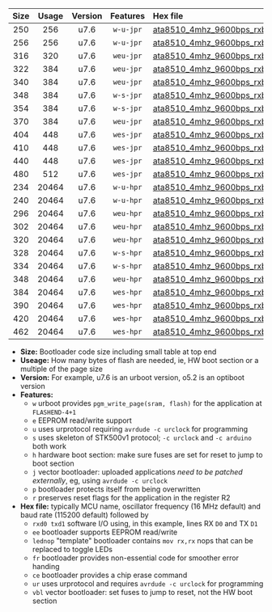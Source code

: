 |Size|Usage|Version|Features|Hex file|
|:-:|:-:|:-:|:-:|:--|
|250|256|u7.6|`w-u-jpr`|[ata8510_4mhz_9600bps_rxb0_txb1_ur_vbl.hex](https://raw.githubusercontent.com/stefanrueger/urboot/main/ata8510_4mhz_9600bps_rxb0_txb1_ur_vbl.hex)|
|256|256|u7.6|`w-u-jpr`|[ata8510_4mhz_9600bps_rxb0_txb1_lednop_ur_vbl.hex](https://raw.githubusercontent.com/stefanrueger/urboot/main/ata8510_4mhz_9600bps_rxb0_txb1_lednop_ur_vbl.hex)|
|316|320|u7.6|`weu-jpr`|[ata8510_4mhz_9600bps_rxb0_txb1_ee_ur_vbl.hex](https://raw.githubusercontent.com/stefanrueger/urboot/main/ata8510_4mhz_9600bps_rxb0_txb1_ee_ur_vbl.hex)|
|322|384|u7.6|`weu-jpr`|[ata8510_4mhz_9600bps_rxb0_txb1_ee_lednop_ur_vbl.hex](https://raw.githubusercontent.com/stefanrueger/urboot/main/ata8510_4mhz_9600bps_rxb0_txb1_ee_lednop_ur_vbl.hex)|
|340|384|u7.6|`weu-jpr`|[ata8510_4mhz_9600bps_rxb0_txb1_ee_lednop_fr_ur_vbl.hex](https://raw.githubusercontent.com/stefanrueger/urboot/main/ata8510_4mhz_9600bps_rxb0_txb1_ee_lednop_fr_ur_vbl.hex)|
|348|384|u7.6|`w-s-jpr`|[ata8510_4mhz_9600bps_rxb0_txb1_vbl.hex](https://raw.githubusercontent.com/stefanrueger/urboot/main/ata8510_4mhz_9600bps_rxb0_txb1_vbl.hex)|
|354|384|u7.6|`w-s-jpr`|[ata8510_4mhz_9600bps_rxb0_txb1_lednop_vbl.hex](https://raw.githubusercontent.com/stefanrueger/urboot/main/ata8510_4mhz_9600bps_rxb0_txb1_lednop_vbl.hex)|
|370|384|u7.6|`weu-jpr`|[ata8510_4mhz_9600bps_rxb0_txb1_ee_lednop_fr_ce_ur_vbl.hex](https://raw.githubusercontent.com/stefanrueger/urboot/main/ata8510_4mhz_9600bps_rxb0_txb1_ee_lednop_fr_ce_ur_vbl.hex)|
|404|448|u7.6|`wes-jpr`|[ata8510_4mhz_9600bps_rxb0_txb1_ee_vbl.hex](https://raw.githubusercontent.com/stefanrueger/urboot/main/ata8510_4mhz_9600bps_rxb0_txb1_ee_vbl.hex)|
|410|448|u7.6|`wes-jpr`|[ata8510_4mhz_9600bps_rxb0_txb1_ee_lednop_vbl.hex](https://raw.githubusercontent.com/stefanrueger/urboot/main/ata8510_4mhz_9600bps_rxb0_txb1_ee_lednop_vbl.hex)|
|440|448|u7.6|`wes-jpr`|[ata8510_4mhz_9600bps_rxb0_txb1_ee_lednop_fr_vbl.hex](https://raw.githubusercontent.com/stefanrueger/urboot/main/ata8510_4mhz_9600bps_rxb0_txb1_ee_lednop_fr_vbl.hex)|
|480|512|u7.6|`wes-jpr`|[ata8510_4mhz_9600bps_rxb0_txb1_ee_lednop_fr_ce_vbl.hex](https://raw.githubusercontent.com/stefanrueger/urboot/main/ata8510_4mhz_9600bps_rxb0_txb1_ee_lednop_fr_ce_vbl.hex)|
|234|20464|u7.6|`w-u-hpr`|[ata8510_4mhz_9600bps_rxb0_txb1_ur.hex](https://raw.githubusercontent.com/stefanrueger/urboot/main/ata8510_4mhz_9600bps_rxb0_txb1_ur.hex)|
|240|20464|u7.6|`w-u-hpr`|[ata8510_4mhz_9600bps_rxb0_txb1_lednop_ur.hex](https://raw.githubusercontent.com/stefanrueger/urboot/main/ata8510_4mhz_9600bps_rxb0_txb1_lednop_ur.hex)|
|296|20464|u7.6|`weu-hpr`|[ata8510_4mhz_9600bps_rxb0_txb1_ee_ur.hex](https://raw.githubusercontent.com/stefanrueger/urboot/main/ata8510_4mhz_9600bps_rxb0_txb1_ee_ur.hex)|
|302|20464|u7.6|`weu-hpr`|[ata8510_4mhz_9600bps_rxb0_txb1_ee_lednop_ur.hex](https://raw.githubusercontent.com/stefanrueger/urboot/main/ata8510_4mhz_9600bps_rxb0_txb1_ee_lednop_ur.hex)|
|320|20464|u7.6|`weu-hpr`|[ata8510_4mhz_9600bps_rxb0_txb1_ee_lednop_fr_ur.hex](https://raw.githubusercontent.com/stefanrueger/urboot/main/ata8510_4mhz_9600bps_rxb0_txb1_ee_lednop_fr_ur.hex)|
|328|20464|u7.6|`w-s-hpr`|[ata8510_4mhz_9600bps_rxb0_txb1.hex](https://raw.githubusercontent.com/stefanrueger/urboot/main/ata8510_4mhz_9600bps_rxb0_txb1.hex)|
|334|20464|u7.6|`w-s-hpr`|[ata8510_4mhz_9600bps_rxb0_txb1_lednop.hex](https://raw.githubusercontent.com/stefanrueger/urboot/main/ata8510_4mhz_9600bps_rxb0_txb1_lednop.hex)|
|348|20464|u7.6|`weu-hpr`|[ata8510_4mhz_9600bps_rxb0_txb1_ee_lednop_fr_ce_ur.hex](https://raw.githubusercontent.com/stefanrueger/urboot/main/ata8510_4mhz_9600bps_rxb0_txb1_ee_lednop_fr_ce_ur.hex)|
|384|20464|u7.6|`wes-hpr`|[ata8510_4mhz_9600bps_rxb0_txb1_ee.hex](https://raw.githubusercontent.com/stefanrueger/urboot/main/ata8510_4mhz_9600bps_rxb0_txb1_ee.hex)|
|390|20464|u7.6|`wes-hpr`|[ata8510_4mhz_9600bps_rxb0_txb1_ee_lednop.hex](https://raw.githubusercontent.com/stefanrueger/urboot/main/ata8510_4mhz_9600bps_rxb0_txb1_ee_lednop.hex)|
|420|20464|u7.6|`wes-hpr`|[ata8510_4mhz_9600bps_rxb0_txb1_ee_lednop_fr.hex](https://raw.githubusercontent.com/stefanrueger/urboot/main/ata8510_4mhz_9600bps_rxb0_txb1_ee_lednop_fr.hex)|
|462|20464|u7.6|`wes-hpr`|[ata8510_4mhz_9600bps_rxb0_txb1_ee_lednop_fr_ce.hex](https://raw.githubusercontent.com/stefanrueger/urboot/main/ata8510_4mhz_9600bps_rxb0_txb1_ee_lednop_fr_ce.hex)|

- **Size:** Bootloader code size including small table at top end
- **Useage:** How many bytes of flash are needed, ie, HW boot section or a multiple of the page size
- **Version:** For example, u7.6 is an urboot version, o5.2 is an optiboot version
- **Features:**
  + `w` urboot provides `pgm_write_page(sram, flash)` for the application at `FLASHEND-4+1`
  + `e` EEPROM read/write support
  + `u` uses urprotocol requiring `avrdude -c urclock` for programming
  + `s` uses skeleton of STK500v1 protocol; `-c urclock` and `-c arduino` both work
  + `h` hardware boot section: make sure fuses are set for reset to jump to boot section
  + `j` vector bootloader: uploaded applications *need to be patched externally*, eg, using `avrdude -c urclock`
  + `p` bootloader protects itself from being overwritten
  + `r` preserves reset flags for the application in the register R2
- **Hex file:** typically MCU name, oscillator frequency (16 MHz default) and baud rate (115200 default) followed by
  + `rxd0 txd1` software I/O using, in this example, lines RX `D0` and TX `D1`
  + `ee` bootloader supports EEPROM read/write
  + `lednop` "template" bootloader contains `mov rx,rx` nops that can be replaced to toggle LEDs
  + `fr` bootloader provides non-essential code for smoother error handing
  + `ce` bootloader provides a chip erase command
  + `ur` uses urprotocol and requires `avrdude -c urclock` for programming
  + `vbl` vector bootloader: set fuses to jump to reset, not the HW boot section
